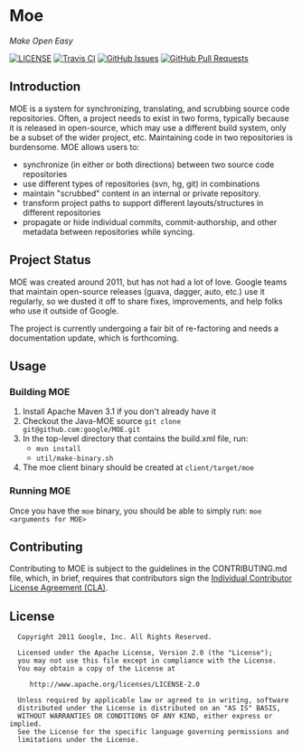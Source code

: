 # Moe
*Make Open Easy*

[![LICENSE](https://img.shields.io/badge/license-Apache-blue.svg)](https://github.com/google/MOE/blob/master/LICENSE)
[![Travis CI](https://img.shields.io/travis/google/MOE.svg)](https://travis-ci.org/google/MOE)
[![GitHub Issues](https://img.shields.io/github/issues/google/MOE.svg)](https://github.com/google/MOE/issues)
[![GitHub Pull Requests](https://img.shields.io/github/issues-pr/google/MOE.svg)](https://github.com/google/MOE/pulls)

## Introduction

MOE is a system for synchronizing, translating, and scrubbing source code
repositories.  Often, a project needs to exist in two forms, typically because
it is released in open-source, which may use a different build system, only
be a subset of the wider project, etc.  Maintaining code in two repositories
is burdensome. MOE allows users to:

  * synchronize (in either or both directions) between two source code
    repositories
  * use different types of repositories (svn, hg, git) in combinations
  * maintain "scrubbed" content in an internal or private repository.
  * transform project paths to support different layouts/structures in
    different repositories
  * propagate or hide individual commits, commit-authorship, and other
    metadata between repositories while syncing.

## Project Status

MOE was created around 2011, but has not had a lot of love. Google teams that
maintain open-source releases (guava, dagger, auto, etc.) use it regularly,
so we dusted it off to share fixes, improvements, and help folks who use it
outside of Google.

The project is currently undergoing a fair bit of re-factoring and needs a
documentation update, which is forthcoming.

## Usage

### Building MOE

1. Install Apache Maven 3.1 if you don't already have it
2. Checkout the Java-MOE source `git clone git@github.com:google/MOE.git`
3.  In the top-level directory that contains the build.xml file, run:
     - `mvn install`
     - `util/make-binary.sh`
4. The moe client binary should be created at `client/target/moe`


### Running MOE

Once you have the `moe` binary, you should be able to simply run:
`moe <arguments for MOE>`

## Contributing

Contributing to MOE is subject to the guidelines in the CONTRIBUTING.md file,
which, in brief, requires that contributors sign the [Individual Contributor
License Agreement (CLA)][CLA].

[CLA]: https://cla.developers.google.com/


## License

```
  Copyright 2011 Google, Inc. All Rights Reserved.

  Licensed under the Apache License, Version 2.0 (the "License");
  you may not use this file except in compliance with the License.
  You may obtain a copy of the License at

     http://www.apache.org/licenses/LICENSE-2.0

  Unless required by applicable law or agreed to in writing, software
  distributed under the License is distributed on an "AS IS" BASIS,
  WITHOUT WARRANTIES OR CONDITIONS OF ANY KIND, either express or implied.
  See the License for the specific language governing permissions and
  limitations under the License.
```


